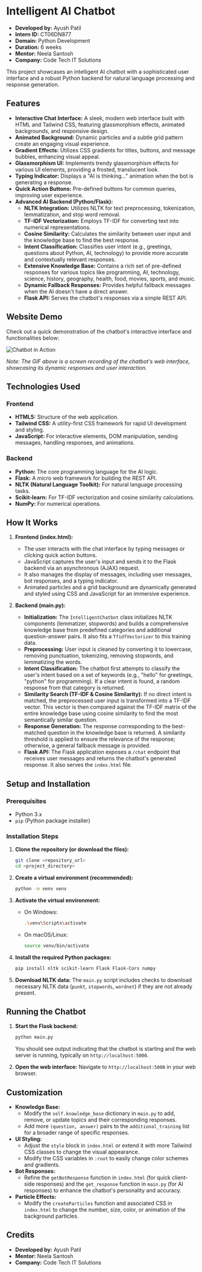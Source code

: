 # Intelligent AI Chatbot

-   **Developed by:** Ayush Patil
-   **Intern ID:** CT06DN877
-   **Domain:** Python Development
-   **Duration:** 6 weeks
-   **Mentor:** Neela Santosh
-   **Company:** Code Tech IT Solutions

This project showcases an intelligent AI chatbot with a sophisticated user interface and a robust Python backend for natural language processing and response generation.

## Features

-   **Interactive Chat Interface:** A sleek, modern web interface built with HTML and Tailwind CSS, featuring glassmorphism effects, animated backgrounds, and responsive design.
-   **Animated Background:** Dynamic particles and a subtle grid pattern create an engaging visual experience.
-   **Gradient Effects:** Utilizes CSS gradients for titles, buttons, and message bubbles, enhancing visual appeal.
-   **Glassmorphism UI:** Implements trendy glassmorphism effects for various UI elements, providing a frosted, translucent look.
-   **Typing Indicator:** Displays a "AI is thinking..." animation when the bot is generating a response.
-   **Quick Action Buttons:** Pre-defined buttons for common queries, improving user experience.
-   **Advanced AI Backend (Python/Flask):**
    -   **NLTK Integration:** Utilizes NLTK for text preprocessing, tokenization, lemmatization, and stop word removal.
    -   **TF-IDF Vectorization:** Employs TF-IDF for converting text into numerical representations.
    -   **Cosine Similarity:** Calculates the similarity between user input and the knowledge base to find the best response.
    -   **Intent Classification:** Classifies user intent (e.g., greetings, questions about Python, AI, technology) to provide more accurate and contextually relevant responses.
    -   **Extensive Knowledge Base:** Contains a rich set of pre-defined responses for various topics like programming, AI, technology, science, history, geography, health, food, movies, sports, and music.
    -   **Dynamic Fallback Responses:** Provides helpful fallback messages when the AI doesn't have a direct answer.
    -   **Flask API:** Serves the chatbot's responses via a simple REST API.

## Website Demo

Check out a quick demonstration of the chatbot's interactive interface and functionalities below:

![Chatbot in Action](path/to/your/screen_recording.gif)

*Note: The GIF above is a screen recording of the chatbot's web interface, showcasing its dynamic responses and user interaction.*

## Technologies Used

### Frontend

-   **HTML5:** Structure of the web application.
-   **Tailwind CSS:** A utility-first CSS framework for rapid UI development and styling.
-   **JavaScript:** For interactive elements, DOM manipulation, sending messages, handling responses, and animations.

### Backend

-   **Python:** The core programming language for the AI logic.
-   **Flask:** A micro web framework for building the REST API.
-   **NLTK (Natural Language Toolkit):** For natural language processing tasks.
-   **Scikit-learn:** For TF-IDF vectorization and cosine similarity calculations.
-   **NumPy:** For numerical operations.

## How It Works

1.  **Frontend (index.html):**
    * The user interacts with the chat interface by typing messages or clicking quick action buttons.
    * JavaScript captures the user's input and sends it to the Flask backend via an asynchronous (AJAX) request.
    * It also manages the display of messages, including user messages, bot responses, and a typing indicator.
    * Animated particles and a grid background are dynamically generated and styled using CSS and JavaScript for an immersive experience.

2.  **Backend (main.py):**
    * **Initialization:** The `IntelligentChatbot` class initializes NLTK components (lemmatizer, stopwords) and builds a comprehensive knowledge base from predefined categories and additional question-answer pairs. It also fits a `TfidfVectorizer` to this training data.
    * **Preprocessing:** User input is cleaned by converting it to lowercase, removing punctuation, tokenizing, removing stopwords, and lemmatizing the words.
    * **Intent Classification:** The chatbot first attempts to classify the user's intent based on a set of keywords (e.g., "hello" for greetings, "python" for programming). If a clear intent is found, a random response from that category is returned.
    * **Similarity Search (TF-IDF & Cosine Similarity):** If no direct intent is matched, the preprocessed user input is transformed into a TF-IDF vector. This vector is then compared against the TF-IDF matrix of the entire knowledge base using cosine similarity to find the most semantically similar question.
    * **Response Generation:** The response corresponding to the best-matched question in the knowledge base is returned. A similarity threshold is applied to ensure the relevance of the response; otherwise, a general fallback message is provided.
    * **Flask API:** The Flask application exposes a `/chat` endpoint that receives user messages and returns the chatbot's generated response. It also serves the `index.html` file.

## Setup and Installation

### Prerequisites

-   Python 3.x
-   `pip` (Python package installer)

### Installation Steps

1.  **Clone the repository (or download the files):**
    ```bash
    git clone <repository_url>
    cd <project_directory>
    ```

2.  **Create a virtual environment (recommended):**
    ```bash
    python -m venv venv
    ```

3.  **Activate the virtual environment:**
    * On Windows:
        ```bash
        .\venv\Scripts\activate
        ```
    * On macOS/Linux:
        ```bash
        source venv/bin/activate
        ```

4.  **Install the required Python packages:**
    ```bash
    pip install nltk scikit-learn Flask Flask-Cors numpy
    ```

5.  **Download NLTK data:**
    The `main.py` script includes checks to download necessary NLTK data (`punkt`, `stopwords`, `wordnet`) if they are not already present.

## Running the Chatbot

1.  **Start the Flask backend:**
    ```bash
    python main.py
    ```
    You should see output indicating that the chatbot is starting and the web server is running, typically on `http://localhost:5000`.

2.  **Open the web interface:**
    Navigate to `http://localhost:5000` in your web browser.

## Customization

-   **Knowledge Base:**
    * Modify the `self.knowledge_base` dictionary in `main.py` to add, remove, or update topics and their corresponding responses.
    * Add more `(question, answer)` pairs to the `additional_training` list for a broader range of specific responses.
-   **UI Styling:**
    * Adjust the `style` block in `index.html` or extend it with more Tailwind CSS classes to change the visual appearance.
    * Modify the CSS variables in `:root` to easily change color schemes and gradients.
-   **Bot Responses:**
    * Refine the `getBotResponse` function in `index.html` (for quick client-side responses) and the `get_response` function in `main.py` (for AI responses) to enhance the chatbot's personality and accuracy.
-   **Particle Effects:**
    * Modify the `createParticles` function and associated CSS in `index.html` to change the number, size, color, or animation of the background particles.

## Credits

-   **Developed by:** Ayush Patil
-   **Mentor:** Neela Santosh
-   **Company:** Code Tech IT Solutions
